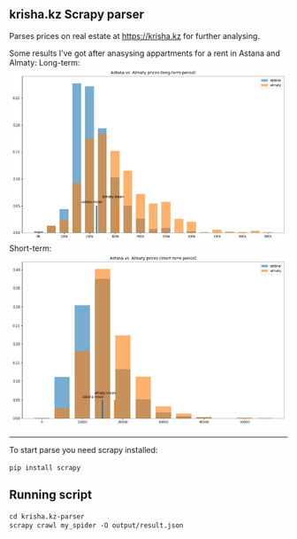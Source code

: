## krisha.kz Scrapy parser
Parses prices on real estate at https://krisha.kz for further analysing.

Some results I've got after anasysing appartments for a rent in Astana and Almaty:
Long-term:
![output/astana_vs_almaty_longterm.jpg](./output/astana_vs_almaty_longterm.jpg)
Short-term:
![output/astana_vs_almaty_shortterm.jpg](./output/astana_vs_almaty_shortterm.jpg)


---
To start parse you need scrapy installed:

```pip install scrapy```

## Running script
```
cd krisha.kz-parser
scrapy crawl my_spider -O output/result.json
```